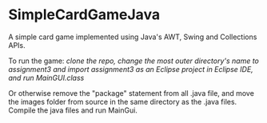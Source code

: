 # SimpleCardGameJava
A simple card game implemented using Java's AWT, Swing and Collections APIs.

To run the game: 
  *clone the repo, change the most outer directory's name to assignment3 and import assignment3 as an Eclipse project in Eclipse IDE, and run MainGUI.class*
  
Or otherwise remove the "package" statement from all .java file, and move the images folder from source in the same directory as the .java files. Compile 
the java files and run MainGui.
